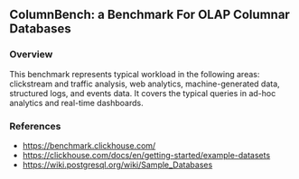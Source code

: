 ## ColumnBench: a Benchmark For OLAP Columnar Databases


### Overview
This benchmark represents typical workload in the following areas: clickstream and traffic analysis, web analytics, machine-generated data, structured logs, and events data. It covers the typical queries in ad-hoc analytics and real-time dashboards.

### References
- https://benchmark.clickhouse.com/
- https://clickhouse.com/docs/en/getting-started/example-datasets
- https://wiki.postgresql.org/wiki/Sample_Databases